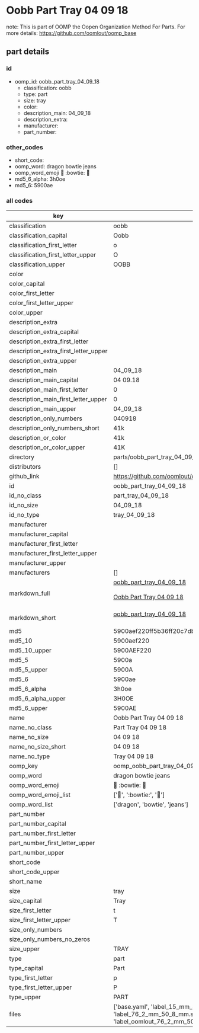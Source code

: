 # Oobb Part Tray 04 09 18  

note: This is part of OOMP the Oopen Organization Method For Parts. For more details: https://github.com/oomlout/oomp_base

##  part details





### id
* oomp_id: oobb_part_tray_04_09_18
  * classification: oobb
  * type: part
  * size: tray
  * color: 
  * description_main: 04_09_18
  * description_extra: 
  * manufacturer: 
  * part_number: 

### other_codes
* short_code: 
* oomp_word: dragon bowtie jeans
* oomp_word_emoji :dragon: :bowtie: :jeans:
* md5_6_alpha: 3h0oe
* md5_6: 5900ae

### all codes 
| key | value |  
| --- | --- |  
| classification | oobb |  
| classification_capital | Oobb |  
| classification_first_letter | o |  
| classification_first_letter_upper | O |  
| classification_upper | OOBB |  
| color |  |  
| color_capital |  |  
| color_first_letter |  |  
| color_first_letter_upper |  |  
| color_upper |  |  
| description_extra |  |  
| description_extra_capital |  |  
| description_extra_first_letter |  |  
| description_extra_first_letter_upper |  |  
| description_extra_upper |  |  
| description_main | 04_09_18 |  
| description_main_capital | 04 09.18 |  
| description_main_first_letter | 0 |  
| description_main_first_letter_upper | 0 |  
| description_main_upper | 04_09_18 |  
| description_only_numbers | 040918 |  
| description_only_numbers_short | 41k |  
| description_or_color | 41k |  
| description_or_color_upper | 41K |  
| directory | parts/oobb_part_tray_04_09_18 |  
| distributors | [] |  
| github_link | https://github.com/oomlout/oomlout_oomp_part_src/tree/main/parts/oobb_part_tray_04_09_18/working |  
| id | oobb_part_tray_04_09_18 |  
| id_no_class | part_tray_04_09_18 |  
| id_no_size | 04_09_18 |  
| id_no_type | tray_04_09_18 |  
| manufacturer |  |  
| manufacturer_capital |  |  
| manufacturer_first_letter |  |  
| manufacturer_first_letter_upper |  |  
| manufacturer_upper |  |  
| manufacturers | [] |  
| markdown_full | [oobb_part_tray_04_09_18](https://github.com/oomlout/oomlout_oomp_part_src/tree/main/parts/oobb_part_tray_04_09_18/working)<br>[](https://github.com/oomlout/oomlout_oomp_part_src/tree/main/parts/oobb_part_tray_04_09_18/working)<br>[Oobb Part Tray 04 09 18](https://github.com/oomlout/oomlout_oomp_part_src/tree/main/parts/oobb_part_tray_04_09_18/working)<br><br> |  
| markdown_short | [oobb_part_tray_04_09_18](https://github.com/oomlout/oomlout_oomp_part_src/tree/main/parts/oobb_part_tray_04_09_18/working)<br><br> |  
| md5 | 5900aef220ff5b36ff20c7db0ca6604f |  
| md5_10 | 5900aef220 |  
| md5_10_upper | 5900AEF220 |  
| md5_5 | 5900a |  
| md5_5_upper | 5900A |  
| md5_6 | 5900ae |  
| md5_6_alpha | 3h0oe |  
| md5_6_alpha_upper | 3H0OE |  
| md5_6_upper | 5900AE |  
| name | Oobb Part Tray 04 09 18 |  
| name_no_class | Part Tray 04 09 18 |  
| name_no_size | 04 09 18 |  
| name_no_size_short | 04 09 18 |  
| name_no_type | Tray 04 09 18 |  
| oomp_key | oomp_oobb_part_tray_04_09_18 |  
| oomp_word | dragon bowtie jeans |  
| oomp_word_emoji | :dragon: :bowtie: :jeans: |  
| oomp_word_emoji_list | [':dragon:', ':bowtie:', ':jeans:'] |  
| oomp_word_list | ['dragon', 'bowtie', 'jeans'] |  
| part_number |  |  
| part_number_capital |  |  
| part_number_first_letter |  |  
| part_number_first_letter_upper |  |  
| part_number_upper |  |  
| short_code |  |  
| short_code_upper |  |  
| short_name |  |  
| size | tray |  
| size_capital | Tray |  
| size_first_letter | t |  
| size_first_letter_upper | T |  
| size_only_numbers |  |  
| size_only_numbers_no_zeros |  |  
| size_upper | TRAY |  
| type | part |  
| type_capital | Part |  
| type_first_letter | p |  
| type_first_letter_upper | P |  
| type_upper | PART |  
| files | ['base.yaml', 'label_15_mm_30_mm.pdf', 'label_15_mm_30_mm.svg', 'label_76_2_mm_50_8_mm.pdf', 'label_76_2_mm_50_8_mm.svg', 'label_oomlout_76_2_mm_50_8_mm.pdf', 'label_oomlout_76_2_mm_50_8_mm.svg', 'readme.md', 'working.json', 'working.yaml'] |  

